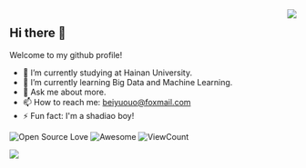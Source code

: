 
<img align="right" src="https://github-readme-stats.vercel.app/api/top-langs/?username=beiyuouo&show_icons=true&hide_border=true">

## Hi there 👋

Welcome to my github profile!

- 🔭 I’m currently studying at Hainan University.
- 🌱 I’m currently learning Big Data and Machine Learning.
- 💬 Ask me about more.
- 📫 How to reach me: beiyuouo@foxmail.com
- ⚡ Fun fact: I'm a shadiao boy!


![Open Source Love](https://badges.frapsoft.com/os/v2/open-source.svg?v=103)
![Awesome](https://cdn.rawgit.com/sindresorhus/awesome/d7305f38d29fed78fa85652e3a63e154dd8e8829/media/badge.svg)
![ViewCount](https://views.whatilearened.today/views/github/beiyuouo/beiyuouo.svg?cache=remove)

<img align="left" src="https://github-readme-stats.vercel.app/api?username=beiyuouo&show_icons=true&hide_border=true">

<!--
**beiyuouo/beiyuouo** is a ✨ _special_ ✨ repository because its `README.md` (this file) appears on your GitHub profile.

Here are some ideas to get you started:

- 🔭 I’m currently working on ...
- 🌱 I’m currently learning ...
- 👯 I’m looking to collaborate on ...
- 🤔 I’m looking for help with ...
- 💬 Ask me about ...
- 📫 How to reach me: ...
- 😄 Pronouns: ...
- ⚡ Fun fact: ...


-->
